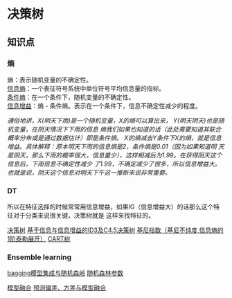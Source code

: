 # 决策树
## 知识点

### 熵
熵：表示随机变量的不确定性。  
[信息熵](https://zhuanlan.zhihu.com/p/89958871)：一个表征符号系统中单位符号平均信息量的指标。  
[条件熵](https://zhuanlan.zhihu.com/p/26551798)：在一个条件下，随机变量的不确定性。  
[信息增益](https://zhuanlan.zhihu.com/p/26596036)：熵 - 条件熵。表示在一个条件下，信息不确定性减少的程度。  

*通俗地讲，X(明天下雨)是一个随机变量，X的熵可以算出来， Y(明天阴天)也是随机变量，在阴天情况下下雨的信息
熵我们如果也知道的话（此处需要知道其联合概率分布或是通过数据估计）即是条件熵。
X的熵减去Y条件下X的熵，就是信息增益。具体解释：原本明天下雨的信息熵是2，条件熵是0.01（因为如果知道明
天是阴天，那么下雨的概率很大，信息量少），这样相减后为1.99。在获得阴天这个信息后，下雨信息不确定性减少
了1.99，不确定减少了很多，所以信息增益大。也就是说，阴天这个信息对明天下午这一推断来说非常重要。*

### DT
所以在特征选择的时候常常用信息增益，如果IG（信息增益大）的话那么这个特征对于分类来说很关键，决策树就是
这样来找特征的。  

[]()
[决策树](https://zhuanlan.zhihu.com/p/26703300)
[基于信息与信息增益的ID3及C4.5决策树](https://www.cnblogs.com/pinard/p/6050306.html)
[基尼指数（基尼不纯度,信息熵的1阶泰勒展开）](https://www.zhihu.com/question/296781126/answer/508112100)
[CART树](https://www.cnblogs.com/pinard/p/6053344.html)

### Ensemble learning
[bagging模型集成与随机森岭](https://www.cnblogs.com/pinard/p/6156009.html)
[随机森林参数](https://zhuanlan.zhihu.com/p/56940098)

[模型融合](https://zhuanlan.zhihu.com/p/25836678)
[预测偏差、方差与模型融合](https://github.com/azusakou/studynote_ML/blob/master/DT/Lecture_10_Ensemble.pdf)








